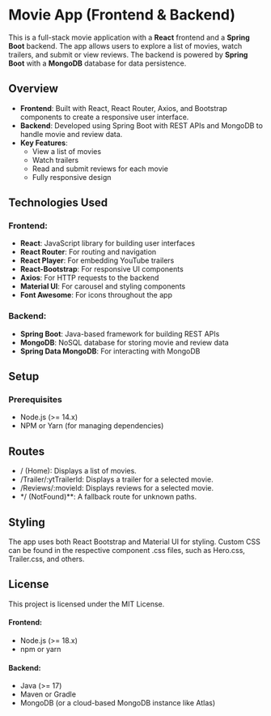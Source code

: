 # Movie App (Frontend & Backend)

This is a full-stack movie application with a **React** frontend and a **Spring Boot** backend. The app allows users to explore a list of movies, watch trailers, and submit or view reviews. The backend is powered by **Spring Boot** with a **MongoDB** database for data persistence.

## Overview

- **Frontend**: Built with React, React Router, Axios, and Bootstrap components to create a responsive user interface.
- **Backend**: Developed using Spring Boot with REST APIs and MongoDB to handle movie and review data.
- **Key Features**:
    - View a list of movies
    - Watch trailers
    - Read and submit reviews for each movie
    - Fully responsive design

## Technologies Used

### Frontend:
- **React**: JavaScript library for building user interfaces
- **React Router**: For routing and navigation
- **React Player**: For embedding YouTube trailers
- **React-Bootstrap**: For responsive UI components
- **Axios**: For HTTP requests to the backend
- **Material UI**: For carousel and styling components
- **Font Awesome**: For icons throughout the app

### Backend:
- **Spring Boot**: Java-based framework for building REST APIs
- **MongoDB**: NoSQL database for storing movie and review data
- **Spring Data MongoDB**: For interacting with MongoDB

## Setup

### Prerequisites

- Node.js (>= 14.x)
- NPM or Yarn (for managing dependencies)

## Routes
- / (Home): Displays a list of movies.
- /Trailer/:ytTrailerId: Displays a trailer for a selected movie.
- /Reviews/:movieId: Displays reviews for a selected movie.
- */ (NotFound)**: A fallback route for unknown paths.

## Styling
The app uses both React Bootstrap and Material UI for styling. Custom CSS can be found in the respective component .css files, such as Hero.css, Trailer.css, and others.

## License
This project is licensed under the MIT License.
#### Frontend:
- Node.js (>= 18.x)
- npm or yarn

#### Backend:
- Java (>= 17)
- Maven or Gradle
- MongoDB (or a cloud-based MongoDB instance like Atlas)
